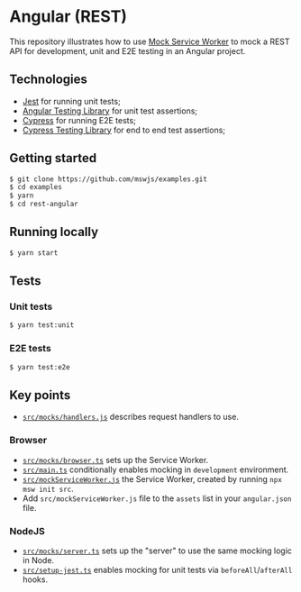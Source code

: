 # Angular (REST)

This repository illustrates how to use [Mock Service Worker](https://github.com/mswjs/msw) to mock a REST API for development, unit and E2E testing in an Angular project.

## Technologies

- [Jest](https://jestjs.io) for running unit tests;
- [Angular Testing Library](https://github.com/testing-library/angular-testing-library) for unit test assertions;
- [Cypress](https://cypress.io) for running E2E tests;
- [Cypress Testing Library](https://github.com/testing-library/cypress-testing-library) for end to end test assertions;

## Getting started

```bash
$ git clone https://github.com/mswjs/examples.git
$ cd examples
$ yarn
$ cd rest-angular
```

## Running locally

```bash
$ yarn start
```

## Tests

### Unit tests

```bash
$ yarn test:unit
```

### E2E tests

```bash
$ yarn test:e2e
```

## Key points

- [`src/mocks/handlers.js`](src/mocks/handlers.ts) describes request handlers to use.

### Browser

- [`src/mocks/browser.ts`](src/mocks/browser.ts) sets up the Service Worker.
- [`src/main.ts`](src/main.ts) conditionally enables mocking in `development` environment.
- [`src/mockServiceWorker.js`](src/mockServiceWorker.js) the Service Worker, created by running `npx msw init src`.
- Add `src/mockServiceWorker.js` file to the `assets` list in your `angular.json` file.

### NodeJS

- [`src/mocks/server.ts`](src/mocks/server.ts) sets up the "server" to use the same mocking logic in Node.
- [`src/setup-jest.ts`](src/setup-jest.ts) enables mocking for unit tests via `beforeAll`/`afterAll` hooks.

